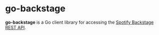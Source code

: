 # go-backstage

**go-backstage** is a Go client library for accessing the
[Spotify Backstage REST API](https://backstage.io/docs/features/software-catalog/software-catalog-api).
